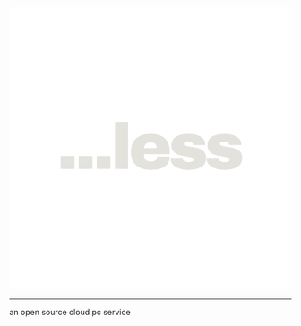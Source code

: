 <p align="center">
  <img src="assets/pendless-nobg.png" alt="Pendless Logo">
</p>

---

an open source cloud pc service